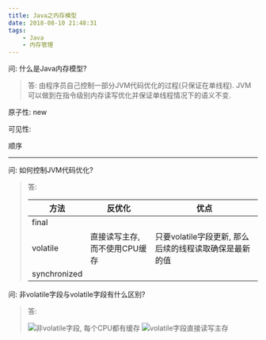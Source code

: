 ```yaml
---
title: Java之内存模型
date: 2018-08-10 21:48:31
tags:
    - Java
    - 内存管理
---
```


问: 什么是Java内存模型?

> 答: 由程序员自己控制一部分JVM代码优化的过程(只保证在单线程). JVM可以做到在指令级别内存读写优化并保证单线程情况下的语义不变.

原子性: new

可见性: 

顺序

---

问: 如何控制JVM代码优化?

> 答: 
>
> | 方法         | 反优化                        | 优点                                                   |
> | ------------ | ----------------------------- | ------------------------------------------------------ |
> | final        |                               |                                                        |
> | volatile     | 直接读写主存, 而不使用CPU缓存 | 只要volatile字段更新, 那么后续的线程读取确保是最新的值 |
> | synchronized |                               |                                                        |
>
> 

问: 非volatile字段与volatile字段有什么区别?

>答:
>
>
>
> ![非volatile字段, 每个CPU都有缓存](http://liimg.oss-cn-shenzhen.aliyuncs.com/18-8-11/41664555.jpg)
>![volatile字段直接读写主存](http://liimg.oss-cn-shenzhen.aliyuncs.com/18-8-11/14701928.jpg)



